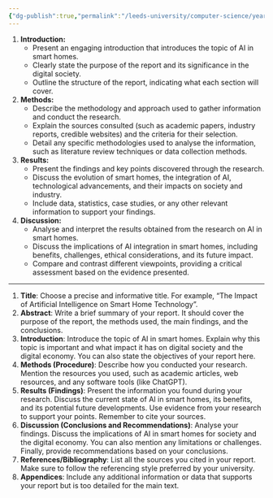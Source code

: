 ```yaml
---
{"dg-publish":true,"permalink":"/leeds-university/computer-science/year-1/professional-computing/cw-2-technical-report/report-structure/"}
---
```


1. **Introduction:**
    - Present an engaging introduction that introduces the topic of AI in smart homes.
    - Clearly state the purpose of the report and its significance in the digital society.
    - Outline the structure of the report, indicating what each section will cover.
2. **Methods:**
    - Describe the methodology and approach used to gather information and conduct the research.
    - Explain the sources consulted (such as academic papers, industry reports, credible websites) and the criteria for their selection.
    - Detail any specific methodologies used to analyse the information, such as literature review techniques or data collection methods.
3. **Results:**
    - Present the findings and key points discovered through the research.
    - Discuss the evolution of smart homes, the integration of AI, technological advancements, and their impacts on society and industry.
    - Include data, statistics, case studies, or any other relevant information to support your findings.
4. **Discussion:**
    - Analyse and interpret the results obtained from the research on AI in smart homes.
    - Discuss the implications of AI integration in smart homes, including benefits, challenges, ethical considerations, and its future impact.
    - Compare and contrast different viewpoints, providing a critical assessment based on the evidence presented.

---

1. **Title**: Choose a precise and informative title. For example, “The Impact of Artificial Intelligence on Smart Home Technology”.
2. **Abstract**: Write a brief summary of your report. It should cover the purpose of the report, the methods used, the main findings, and the conclusions.
3. **Introduction**: Introduce the topic of AI in smart homes. Explain why this topic is important and what impact it has on digital society and the digital economy. You can also state the objectives of your report here.
4. **Methods (Procedure)**: Describe how you conducted your research. Mention the resources you used, such as academic articles, web resources, and any software tools (like ChatGPT).
5. **Results (Findings)**: Present the information you found during your research. Discuss the current state of AI in smart homes, its benefits, and its potential future developments. Use evidence from your research to support your points. Remember to cite your sources.
6. **Discussion (Conclusions and Recommendations)**: Analyse your findings. Discuss the implications of AI in smart homes for society and the digital economy. You can also mention any limitations or challenges. Finally, provide recommendations based on your conclusions.
7. **References/Bibliography**: List all the sources you cited in your report. Make sure to follow the referencing style preferred by your university.
8. **Appendices**: Include any additional information or data that supports your report but is too detailed for the main text.
